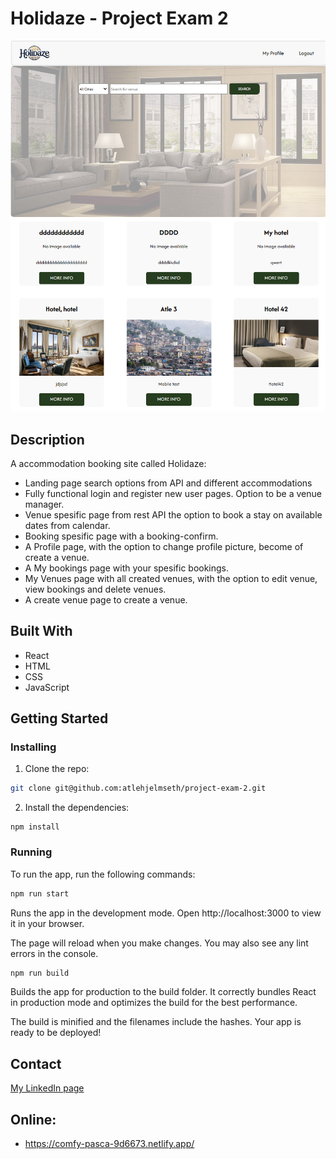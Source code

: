 # Holidaze - Project Exam 2

![image](https://github.com/atlehjelmseth/project-exam-2/blob/main/src/holidaze_git.png)


## Description

A accommodation booking site called Holidaze:

- Landing page search options from API and different accommodations
- Fully functional login and register new user pages. Option to be a venue manager.
- Venue spesific page from rest API the option to book a stay on available dates from calendar.
- Booking spesific page with a booking-confirm. 
- A Profile page, with the option to change profile picture, become of create a venue.
- A My bookings page with your spesific bookings. 
- My Venues page with all created venues, with the option to edit venue, view bookings and delete venues. 
- A create venue page to create a venue. 

## Built With

- React
- HTML
- CSS
- JavaScript

## Getting Started

### Installing

1. Clone the repo:

```bash
git clone git@github.com:atlehjelmseth/project-exam-2.git
```

2. Install the dependencies:

```
npm install
```

### Running

To run the app, run the following commands:

```bash
npm run start
```

Runs the app in the development mode.
Open http://localhost:3000 to view it in your browser.

The page will reload when you make changes.
You may also see any lint errors in the console.

```bash
npm run build
```
Builds the app for production to the build folder.
It correctly bundles React in production mode and optimizes the build for the best performance.

The build is minified and the filenames include the hashes.
Your app is ready to be deployed!

## Contact
[My LinkedIn page](https://www.linkedin.com/in/atle-reinfjord-andersen-hjelmseth-42709b30/)

## Online:
- https://comfy-pasca-9d6673.netlify.app/
